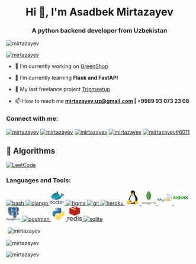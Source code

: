 <h1 align="center">Hi 👋, I'm Asadbek Mirtazayev</h1>
<h3 align="center">A python backend developer from Uzbekistan</h3>

<p align="left"> <img src="https://komarev.com/ghpvc/?username=mirtazayev&label=Profile%20views&color=0e75b6&style=flat" alt="mirtazayev" /> </p>

<p align="left"> <a href="https://github.com/ryo-ma/github-profile-trophy"><img src="https://github-profile-trophy.vercel.app/?username=mirtazayev" alt="mirtazayev" /></a> </p>


- 🔭 I’m currently working on [GreenShop](https://github.com/mirtazayev/FastApi-GreenShop.git)

- 🌱 I’m currently learning **Flask and FastAPI**

- 🤝 My last freelance project [Tripmeetup](https://tripmeetup.com/)

- 📫 How to reach me **mirtazayev.uz@gmail.com | +9989 93 073 23 08**

<h3 align="left">Connect with me:</h3>
<p align="left">
<a href="https://twitter.com/mirtazayev" target="blank"><img align="center" src="https://raw.githubusercontent.com/rahuldkjain/github-profile-readme-generator/master/src/images/icons/Social/twitter.svg" alt="mirtazayev" height="30" width="40" /></a>
<a href="https://fb.com/mirtazayev" target="blank"><img align="center" src="https://raw.githubusercontent.com/rahuldkjain/github-profile-readme-generator/master/src/images/icons/Social/facebook.svg" alt="mirtazayev" height="30" width="40" /></a>
<a href="https://instagram.com/mirtazayev_" target="blank"><img align="center" src="https://raw.githubusercontent.com/rahuldkjain/github-profile-readme-generator/master/src/images/icons/Social/instagram.svg" alt="mirtazayev" height="30" width="40" /></a>
<a href="https://www.leetcode.com/mirtazayev" target="blank"><img align="center" src="https://raw.githubusercontent.com/rahuldkjain/github-profile-readme-generator/master/src/images/icons/Social/leet-code.svg" alt="mirtazayev" height="30" width="40" /></a>
<a href="https://discord.gg/mirtazayev#6011" target="blank"><img align="center" src="https://raw.githubusercontent.com/rahuldkjain/github-profile-readme-generator/master/src/images/icons/Social/discord.svg" alt="mirtazayev#6011" height="30" width="40" /></a>
</p>

## 🧮 Algorithms
[![LeetCode](https://img.shields.io/badge/LeetCode-%231DA1F2.svg?logo=leetcode&logoColor=ffdd54)](https://leetcode.com/mirtazayev)

<h3 align="left">Languages and Tools:</h3>
<p align="left"> <a href="https://www.gnu.org/software/bash/" target="_blank" rel="noreferrer"> <img src="https://www.vectorlogo.zone/logos/gnu_bash/gnu_bash-icon.svg" alt="bash" width="40" height="40"/> </a> <a href="https://www.djangoproject.com/" target="_blank" rel="noreferrer"> <img src="https://cdn.worldvectorlogo.com/logos/django.svg" alt="django" width="40" height="40"/> </a> <a href="https://www.docker.com/" target="_blank" rel="noreferrer"> <img src="https://raw.githubusercontent.com/devicons/devicon/master/icons/docker/docker-original-wordmark.svg" alt="docker" width="40" height="40"/> </a> <a href="https://www.figma.com/" target="_blank" rel="noreferrer"> <img src="https://www.vectorlogo.zone/logos/figma/figma-icon.svg" alt="figma" width="40" height="40"/> </a> <a href="https://git-scm.com/" target="_blank" rel="noreferrer"> <img src="https://www.vectorlogo.zone/logos/git-scm/git-scm-icon.svg" alt="git" width="40" height="40"/> </a> <a href="https://heroku.com" target="_blank" rel="noreferrer"> <img src="https://www.vectorlogo.zone/logos/heroku/heroku-icon.svg" alt="heroku" width="40" height="40"/> </a> <a href="https://www.linux.org/" target="_blank" rel="noreferrer"> <img src="https://raw.githubusercontent.com/devicons/devicon/master/icons/linux/linux-original.svg" alt="linux" width="40" height="40"/> </a> <a href="https://www.mongodb.com/" target="_blank" rel="noreferrer"> <img src="https://raw.githubusercontent.com/devicons/devicon/master/icons/mongodb/mongodb-original-wordmark.svg" alt="mongodb" width="40" height="40"/> </a> <a href="https://www.mysql.com/" target="_blank" rel="noreferrer"> <img src="https://raw.githubusercontent.com/devicons/devicon/master/icons/mysql/mysql-original-wordmark.svg" alt="mysql" width="40" height="40"/> </a> <a href="https://www.nginx.com" target="_blank" rel="noreferrer"> <img src="https://raw.githubusercontent.com/devicons/devicon/master/icons/nginx/nginx-original.svg" alt="nginx" width="40" height="40"/> </a> <a href="https://www.postgresql.org" target="_blank" rel="noreferrer"> <img src="https://raw.githubusercontent.com/devicons/devicon/master/icons/postgresql/postgresql-original-wordmark.svg" alt="postgresql" width="40" height="40"/> </a> <a href="https://postman.com" target="_blank" rel="noreferrer"> <img src="https://www.vectorlogo.zone/logos/getpostman/getpostman-icon.svg" alt="postman" width="40" height="40"/> </a> <a href="https://www.python.org" target="_blank" rel="noreferrer"> <img src="https://raw.githubusercontent.com/devicons/devicon/master/icons/python/python-original.svg" alt="python" width="40" height="40"/> </a> <a href="https://redis.io" target="_blank" rel="noreferrer"> <img src="https://raw.githubusercontent.com/devicons/devicon/master/icons/redis/redis-original-wordmark.svg" alt="redis" width="40" height="40"/> </a> <a href="https://www.sqlite.org/" target="_blank" rel="noreferrer"> <img src="https://www.vectorlogo.zone/logos/sqlite/sqlite-icon.svg" alt="sqlite" width="40" height="40"/> </a> </p>

<p>&nbsp;<img align="center" src="https://github-readme-stats.vercel.app/api?username=mirtazayev&show_icons=true&locale=en" alt="mirtazayev" /></p>

<p><img align="center" src="https://github-readme-streak-stats.herokuapp.com/?user=mirtazayev&" alt="mirtazayev" /></p>

<p><img align="left" src="https://github-readme-stats.vercel.app/api/top-langs?username=mirtazayev&show_icons=true&locale=en&layout=compact" alt="mirtazayev" /></p>
<br>
